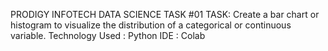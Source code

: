 PRODIGY INFOTECH DATA SCIENCE TASK #01
TASK: Create a bar chart or histogram to visualize the distribution of a categorical or continuous variable.
Technology Used : Python
IDE : Colab
